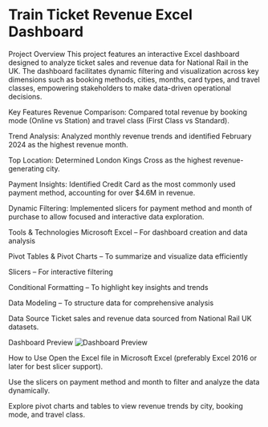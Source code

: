 # Train Ticket Revenue Excel Dashboard
Project Overview
This project features an interactive Excel dashboard designed to analyze ticket sales and revenue data for National Rail in the UK. The dashboard facilitates dynamic filtering and visualization across key dimensions such as booking methods, cities, months, card types, and travel classes, empowering stakeholders to make data-driven operational decisions.

Key Features
Revenue Comparison: Compared total revenue by booking mode (Online vs Station) and travel class (First Class vs Standard).

Trend Analysis: Analyzed monthly revenue trends and identified February 2024 as the highest revenue month.

Top Location: Determined London Kings Cross as the highest revenue-generating city.

Payment Insights: Identified Credit Card as the most commonly used payment method, accounting for over $4.6M in revenue.

Dynamic Filtering: Implemented slicers for payment method and month of purchase to allow focused and interactive data exploration.

Tools & Technologies
Microsoft Excel – For dashboard creation and data analysis

Pivot Tables & Pivot Charts – To summarize and visualize data efficiently

Slicers – For interactive filtering

Conditional Formatting – To highlight key insights and trends

Data Modeling – To structure data for comprehensive analysis

Data Source
Ticket sales and revenue data sourced from National Rail UK datasets.

Dashboard Preview
![Dashboard Preview](Dashboard%20Image.png)

How to Use
Open the Excel file in Microsoft Excel (preferably Excel 2016 or later for best slicer support).

Use the slicers on payment method and month to filter and analyze the data dynamically.

Explore pivot charts and tables to view revenue trends by city, booking mode, and travel class.

